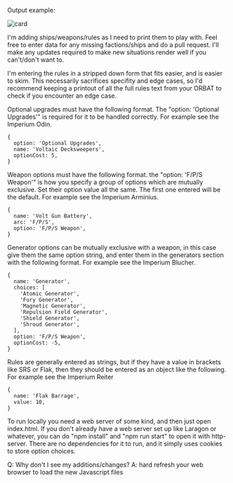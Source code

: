 Output example:

![card](https://i.imgur.com/ZXjkYAh.png)

I'm adding ships/weapons/rules as I need to print them to play with. Feel free to enter data for any missing factions/ships and do a pull request. I'll make any updates required to make new situations render well if you can't/don't want to.

I'm entering the rules in a stripped down form that fits easier, and is easier to skim. This necessarily sacrifices specifity and edge cases, so I'd recommend keeping a printout of all the full rules text from your ORBAT to check if you encounter an edge case.

Optional upgrades must have the following format. The "option: 'Optional Upgrades'" is required for it to be handled correctly. For example see the Imperium Odin.

```
{
  option: 'Optional Upgrades',
  name: 'Voltaic Decksweepers',
  optionCost: 5,
}
```

Weapon options must have the following format. the "option: 'F/P/S Weapon'" is how you specify a group of options which are mutually exclusive. Set their option value all the same. The first one entered will be the default. For example see the Imperium Arminius.

```
{
  name: 'Volt Gun Battery',
  arc: 'F/P/S',
  option: 'F/P/S Weapon',
}
```

Generator options can be mutually exclusive with a weapon, in this case give them the same option string, and enter them in the generators section with the following format. For example see the Imperium Blucher.

```
{
  name: 'Generator',
  choices: [
    'Atomic Generator',
    'Fury Generator',
    'Magnetic Generator',
    'Repulsion Field Generator',
    'Shield Generator',
    'Shroud Generator',
  ],
  option: 'F/P/S Weapon',
  optionCost: -5,
}
```

Rules are generally entered as strings, but if they have a value in brackets like SRS or Flak, then they should be entered as an object like the following. For example see the Imperium Reiter

```
{
  name: 'Flak Barrage',
  value: 10,
}
```

To run locally you need a web server of some kind, and then just open index.html. If you don't already have a web server set up like Laragon or whatever, you can do "npm install" and "npm run start" to open it with http-server. There are no dependencies for it to run, and it simply uses cookies to store option choices.

Q: Why don't I see my additions/changes?  A: hard refresh your web browser to load the new Javascript files
